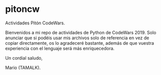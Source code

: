 # pitoncw
Actividades Pitón CodeWars.

Bienvenidos a mi repo de actividades de Python de CodeWars 2019. Solo anunciar que si podéis usar mis archivos solo de referencia en vez de copiar directamente, os lo agradeceré bastante, además de que vuestra experiencia con el lenguaje será más enriquecedora. 

Un cordial saludo,

Mario (TAMALK).
